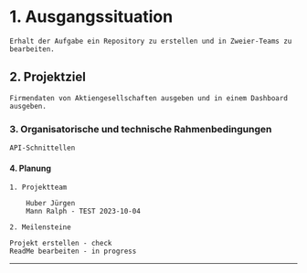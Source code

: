 # <b>1. Ausgangssituation</b>

	Erhalt der Aufgabe ein Repository zu erstellen und in Zweier-Teams zu bearbeiten.

		
## <b>2. Projektziel</b>

	Firmendaten von Aktiengesellschaften ausgeben und in einem Dashboard ausgeben.
		
### <b>3. Organisatorische und technische Rahmenbedingungen</b>

	API-Schnittellen
   
         
#### <b>4. Planung</b>
		
	1. Projektteam

		Huber Jürgen
		Mann Ralph - TEST 2023-10-04
			
	2. Meilensteine

	Projekt erstellen - check
	ReadMe bearbeiten - in progress
---------------------------------------------------------------------
